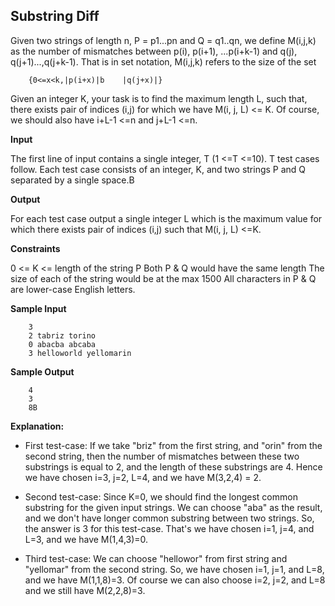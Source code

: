 ## Substring Diff

Given two strings of length n, P = p1...pn and Q = q1..qn, we define M(i,j,k) as the number of mismatches between p(i), p(i+1), ...p(i+k-1) and q(j), q(j+1)...,q(j+k-1). That is in set notation, M(i,j,k) refers to the size of the set

        {0<=x<k,|p(i+x)|b    |q(j+x)|}

Given an integer K, your task is to find the maximum length L, such that, there exists pair of indices (i,j) for which we have M(i, j, L) <= K. Of course, we should also have i+L-1 <=n and j+L-1 <=n.

**Input**

The first line of input contains a single integer, T (1 <=T <=10). T test cases follow. 
Each test case consists of an integer, K, and two strings P and Q separated by a single space.B

**Output**

For each test case output a single integer L which is the maximum value for which there exists pair of indices (i,j) such that M(i, j, L) <=K.

**Constraints**

0 <= K <= length of the string P 
Both P & Q would have the same length 
The size of each of the string would be at the max 1500 
All characters in P & Q are lower-case English letters.

**Sample Input**

        3 
        2 tabriz torino 
        0 abacba abcaba 
        3 helloworld yellomarin

**Sample Output**

        4 
        3 
        8B

**Explanation:**

* First test-case: If we take "briz" from the first string, and "orin" from the second string, then the number of mismatches between these two substrings is equal to 2, and the length of these substrings are 4. Hence we have chosen i=3, j=2, L=4, and we have M(3,2,4) = 2.

* Second test-case: Since K=0, we should find the longest common substring for the given input strings. We can choose "aba" as the result, and we don't have longer common substring between two strings. So, the answer is 3 for this test-case. That's we have chosen i=1, j=4, and L=3, and we have M(1,4,3)=0.

* Third test-case: We can choose "hellowor" from first string and "yellomar" from the second string. So, we have chosen i=1, j=1, and L=8, and we have M(1,1,8)=3. Of course we can also choose i=2, j=2, and L=8 and we still have M(2,2,8)=3.
